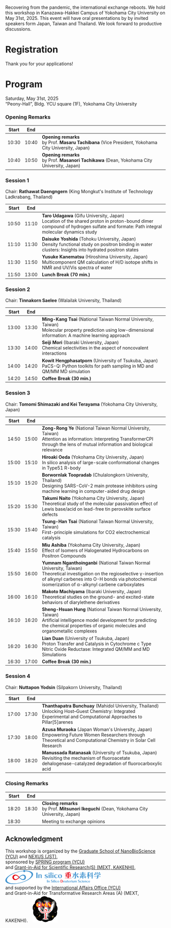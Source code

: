 Recovering from the pandemic, the international exchange reboots. We hold this workshop in Kanazawa-Hakkei Campus of Yokohama City University on May 31st, 2025. This event will have oral presentations by by invited speakers form Japan, Taiwan and Thailand. We look forward to productive discussions.


# Registration

Thank you for your applications!

# Program

Saturday, May 31st, 2025<br>
“Peony-Hall”, Bldg. YCU square (1F), Yokohama City University

### Opening Remarks

| Start | End   |         |
| :---: | :---: | :------ |
| 10:30 | 10:40 | **Opening remarks**<br>by Prof. **Masaru Tachibana** (Vice President, Yokohama City University, Japan) |
| 10:40 | 10:50 | **Opening remarks**<br>by Prof. **Masanori Tachikawa** (Dean, Yokohama City University, Japan) |

### Session 1

Chair: **Rathawat Daengngern** (King Mongkut's Institute of Technology Ladkrabang, Thailand)

| Start | End   |         |
| :---: | :---: | :------ |
| 10:50 | 11:10 | **Taro Udagawa** (Gifu University, Japan)<br>Location of the shared proton in proton-bound dimer compound of hydrogen sulfate and formate: Path integral molecular dynamics study |
| 11:10 | 11:30 | **Daisuke Yoshida** (Tohoku University, Japan)<br>Density functional study on positron binding in water clusters: Insights into hydrated positron states |
| 11:30 | 11:50 | **Yusuke Kanematsu** (Hiroshima University, Japan)<br>Multicomponent QM calculation of H/D isotope shifts in NMR and UV/Vis spectra of water |
| 11:50 | 13:00 | **Lunch Break (70 min.)** |

### Session 2

Chair: **Tinnakorn Saelee** (Walailak University, Thailand)  

| Start | End   |         |
| :---: | :---: | :------ |
| 13:00 | 13:30 | **Ming-Kang Tsai** (National Taiwan Normal University, Taiwan)<br>Molecular property prediction using low-dimensional information: A machine learning approach |
| 13:30 | 14:00 | **Seiji Mori** (Ibaraki University, Japan)<br>Chemical selectivities in the aspect of noncovalent interactions |
| 14:00 | 14:20 | **Kowit Hengphasatporn** (University of Tsukuba, Japan)<br>PaCS-Q: Python toolkits for path sampling in MD and QM/MM MD simulation |
| 14:20 | 14:50 | **Coffee Break (30 min.)** |

### Session 3

Chair: **Tomomi Shimazaki and Kei Terayama** (Yokohama City University, Japan)

| Start | End   |         |
| :---: | :---: | :------ |
| 14:50 | 15:00 | **Zong-Rong Ye** (National Taiwan Normal University, Taiwan)<br>Attention as information: Interpreting TransformerCPI through the lens of mutual information and biological relevance |
| 15:00 | 15:10 | **Hiroaki Oeda** (Yokohama City University, Japan)<br>In silico analysis of large-scale conformational changes in Type51 R-body |
| 15:10 | 15:20 | **Borwornlak Toopradab** (Chulalongkorn University, Thailand)<br>Designing SARS-CoV-2 main protease inhibitors using machine learning in computer-aided drug design |
| 15:20 | 15:30 | **Takumi Naito** (Yokohama City University, Japan)<br>Theoretical study of the molecular passivation effect of Lewis base/acid on lead-free tin perovskite surface defects |
| 15:30 | 15:40 | **Tsung-Han Tsai** (National Taiwan Normal University, Taiwan)<br>First-principle simulations for CO2 electrochemical catalysis |
| 15:40 | 15:50 | **Miu Ashiba** (Yokohama City University, Japan)<br>Effect of Isomers of Halogenated Hydrocarbons on Positron Compounds |
| 15:50 | 16:00 | **Yumnam Nganthoinganbi** (National Taiwan Normal University, Taiwan)<br>Theoretical investigation on the regioselective γ-insertion of alkynyl carbenes into O-H bonds via photochemical isomerization of α-alkynyl carbene carboxylates |
| 16:00 | 16:10 | **Makoto Machiyama** (Ibaraki University, Japan)<br>Theoretical studies on the ground- and excited-state behaviors of diarylethene derivatives |
| 16:10 | 16:20 | **Sheng-Hsuan Hung** (National Taiwan Normal University, Taiwan)<br>Artificial intelligence model development for predicting the chemical properties of organic molecules and organometallic complexes |
| 16:20 | 16:30 | **Lian Duan** (University of Tsukuba, Japan)<br>Proton Transfer and Catalysis in Cytochrome c Type Nitric Oxide Reductase: Integrated QM/MM and MD Simulations |
| 16:30 | 17:00 | **Coffee Break (30 min.)** |

### Session 4

Chair: **Nuttapon Yodsin** (Silpakorn University, Thailand)

| Start | End   |         |
| :---: | :---: | :------ |
| 17:00 | 17:30 | **Thanthapatra Bunchuay** (Mahidol University, Thailand)<br>Unlocking Host–Guest Chemistry: Integrated Experimental and Computational Approaches to Pillar[5]arenes |
| 17:30 | 18:00 | **Azusa Muraoka** (Japan Woman's University, Japan)<br>Empowering Future Women Researchers through Theoretical and Computational Chemistry in Solar Cell Research |
| 18:00 | 18:20 | **Manussada Ratanasak** (University of Tsukuba, Japan)<br>Revisiting the mechanism of fluoroacetate dehalogenase-catalyzed degradation of fluorocarboxylic acid |

### Closing Remarks

| Start | End   |         |
| :---: | :---: | :------ |
| 18:20 | 18:30 | **Closing remarks**<br>by Prof. **Mitsunori Ikeguchi** (Dean, Yokohama City University, Japan) |
| 18:30 |       | Meeting to exchange opinions |


## Acknowledgment

This workshop is organized by the [Graduate School of NanoBioScience (YCU)](https://www.yokohama-cu.ac.jp/english/academics/graduate/nanobio/index.html) and [NEXUS (JST)](https://www.jst.go.jp/aspire/nexus/y-tec/theme/2024/vol014.html),<br>sponsored by [SPRING program (YCU)](https://www.yokohama-cu.ac.jp/spring/English/index.html)<br>and [Grant-in-Aid for Scientific Research(S) (MEXT, KAKENHI)](https://www.jsps.go.jp/j-grantsinaid/12_kiban/ichiran_r7.html#u20250322182021),&emsp;<img src="./deuterium_2.png" width="300" ><br>and supported by the [International Affairs Office (YCU)](https://www.yokohama-cu.ac.jp/english/global/international/index.html)<br>and Grant-in-Aid for Transformative Research Areas (A) (MEXT, KAKENHI).&emsp;<img src="./QMS-logo.jpg" width="80">
